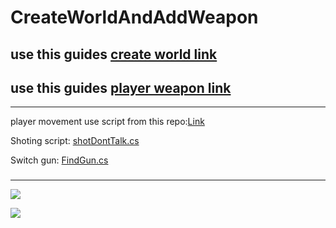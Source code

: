 # CreateWorldAndAddWeapon


## use this guides [create world link ](https://github.com/gamedev-at-ariel/gamedev-5781/blob/master/09-unity-3d-terrain-ai/homework-1-scene-modeling.pdf)
## use this guides [player weapon link ](https://github.com/gamedev-at-ariel/gamedev-5781/blob/master/09-unity-3d-terrain-ai/homework-2-Player.pdf)





-----





player movement use script from this repo:[Link](https://github.com/gamedev-at-ariel/06-3d-terrain-ai)

Shoting script:  [shotDontTalk.cs](https://github.com/Lba-universe/CreateWorldAndAddWeapon/blob/main/Assets/Script/shotDontTalk.cs)

Switch gun:  [FindGun.cs](https://github.com/Lba-universe/CreateWorldAndAddWeapon/blob/main/Assets/Script/FindGun.cs)








###
---

![](/Assets/2.png)

![](/Assets/3.png)


